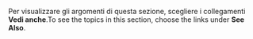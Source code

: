 <span data-ttu-id="e5764-101">Per visualizzare gli argomenti di questa sezione, scegliere i collegamenti **Vedi anche**.</span><span class="sxs-lookup"><span data-stu-id="e5764-101">To see the topics in this section, choose the links under **See Also**.</span></span>